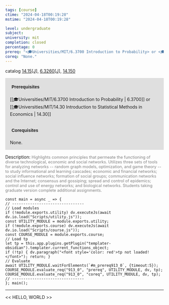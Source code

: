 ```yaml
---
tags: [course]
ctime: "2024-04-18T00:19:28"
mstime: "2024-04-18T00:19:28"

level: undergraduate
subject: 
university: mit
completion: closed
percentage: 0
prereq: "<🎓Universities/MIT/6.3700 Introduction to Probability> or <🎓Universities/MIT/14.30 Introduction to Statistical Methods in Economics>"
coreq: "None."
---
```


catalog [14.15[J]](http://student.mit.edu/catalog/m14a.html#14.15), [6.3260[J]](http://student.mit.edu/catalog/m6c.html#6.3260), [14.150](http://student.mit.edu/catalog/m14a.html#14.150)

<span style="display: block; padding: 15px; background-color: rgb(100, 100, 100, 0.2);"><font id="m_prereq913_0" style="display: block; font-family: Arial, sans-serif; font-weight: bold; padding: 5px">Prerequisites</font><br><span id="prereq913_0">[[🎓Universities/MIT/6.3700 Introduction to Probability | 6.3700]] or [[🎓Universities/MIT/14.30 Introduction to Statistical Methods in Economics | 14.30]]</span></span>
<span style="display: block; padding: 15px; background-color: rgb(100, 100, 100, 0.2);"><font id="m_coreq913_0" style="display: block; font-family: Arial, sans-serif; font-weight: bold; padding: 5px">Corequisites</font><br><span id="coreq913_0">None.</span></span>

<font style="">Description:</font>
<font style="color: grey; font-size: 0.8rem;">Highlights common principles that permeate the functioning of diverse technological, economic and social networks. Utilizes three sets of tools for analyzing networks -- random graph models, optimization, and game theory -- to study informational and learning cascades; economic and financial networks; social influence networks; formation of social groups; communication networks and the Internet; consensus and gossiping; spread and control of epidemics; control and use of energy networks; and biological networks. Students taking graduate version complete additional assignments.</font>

```dataviewjs
const main = async _ => {
// --------------------------------
// Load modules
if (!module.exports.utility) dv.executeJs(await dv.io.load("Scripts/utility.js"));
const UTILITY_MODULE = module.exports.utility;
if (!module.exports.course) dv.executeJs(await dv.io.load("Scripts/course.js"));
const COURSE_MODULE = module.exports.course;
// Load tp
let tp = this.app.plugins.getPlugin("templater-obsidian").templater.current_functions_object;
if (!tp) { dv.paragraph("<font style='color: red'>tp not loaded!</font>"); return; }
// Evaluate
await UTILITY_MODULE.waitForElements(`#m_prereq913_0`, {timeout:5});
COURSE_MODULE.evaluate_req("913_0", "prereq", UTILITY_MODULE, dv, tp);
COURSE_MODULE.evaluate_req("913_0", "coreq", UTILITY_MODULE, dv, tp);
// --------------------------------
}; main();
```

---

<< HELLO, WORLD >>
